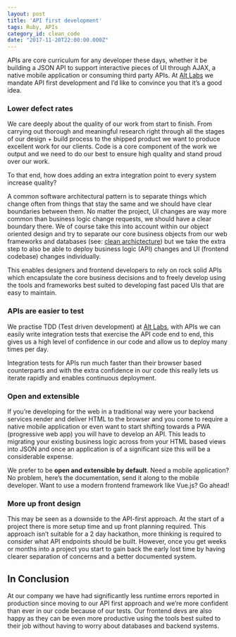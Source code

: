 ```yaml
---
layout: post
title: 'API first development'
tags: Ruby, APIs
category_id: clean_code
date: "2017-11-20T22:00:00.000Z"
---
```


APIs are core curriculum for any developer these days, whether it be building a JSON API to support interactive pieces of UI through AJAX, a native mobile application or consuming third party APIs. At [Alt Labs](http://alternatelabs.co) we mandate API first development and I’d like to convince you that it’s a good idea.

### Lower defect rates

We care deeply about the quality of our work from start to finish. From carrying out thorough and meaningful research right through all the stages of our design + build process to the shipped product we want to produce excellent work for our clients. Code is a core component of the work we output and we need to do our best to ensure high quality and stand proud over our work.

To that end, how does adding an extra integration point to every system increase quality?

A common software architectural pattern is to separate things which change often from things that stay the same and we should have clear boundaries between them. No matter the project, UI changes are way more common than business logic change requests, we should have a clear boundary there. We of course take this into account within our object oriented design and try to separate our core business objects from our web frameworks and databases (see: [clean archictecture](https://8thlight.com/blog/uncle-bob/2012/08/13/the-clean-architecture.html)) but we take the extra step to also be able to deploy business logic (API) changes and UI (frontend codebase) changes individually.

This enables designers and frontend developers to rely on rock solid APIs which encapsulate the core business decisions and to freely develop using the tools and frameworks best suited to developing fast paced UIs that are easy to maintain.

### APIs are easier to test

We practise TDD (Test driven development) at [Alt Labs](http://alternatelabs.co), with APIs we can easily write integration tests that exercise the API code end to end, this gives us a high level of confidence in our code and allow us to deploy many times per day.

Integration tests for APIs run much faster than their browser based counterparts and with the extra confidence in our code this really lets us iterate rapidly and enables continuous deployment.

### Open and extensible

If you’re developing for the web in a traditional way were your backend services render and deliver HTML to the browser and you come to require a native mobile application or even want to start shifting towards a PWA (progressive web app) you will have to develop an API. This leads to migrating your existing business logic across from your HTML based views into JSON and once an application is of a significant size this will be a considerable expense.

We prefer to be **open and extensible by default**. Need a mobile application? No problem, here’s the documentation, send it along to the mobile developer. Want to use a modern frontend framework like Vue.js? Go ahead!

### More up front design

This may be seen as a downside to the API-first approach. At the start of a project there is more setup time and up front planning required. This approach isn’t suitable for a 2 day hackathon, more thinking is required to consider what API endpoints should be built. However, once you get weeks or months into a project you start to gain back the early lost time by having clearer separation of concerns and a better documented system.

## In Conclusion

At our company we have had significantly less runtime errors reported in production since moving to our API first approach and we’re more confident than ever in our code because of our tests. Our frontend devs are also happy as they can be even more productive using the tools best suited to their job without having to worry about databases and backend systems.
